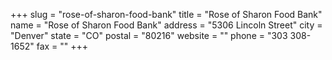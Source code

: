 +++
slug = "rose-of-sharon-food-bank"
title = "Rose of Sharon Food Bank"
name = "Rose of Sharon Food Bank"
address = "5306 Lincoln Street"
city = "Denver"
state = "CO"
postal = "80216"
website = ""
phone = "303 308-1652"
fax = ""
+++
